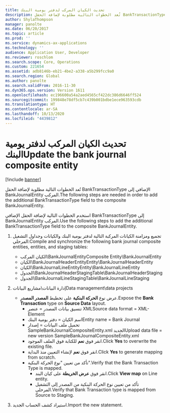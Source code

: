 ```yaml
---
title: تحديث الكيان المركب لدفتر يومية البنك
description: تُعد الخطوات التالية مطلوبة لإضافة الحقل BankTransactionType الإضافي إلى BankJournalEntity المركب.
author: ShylaThompson
manager: panolte
ms.date: 06/20/2017
ms.topic: article
ms.prod: ''
ms.service: dynamics-ax-applications
ms.technology: ''
audience: Application User, Developer
ms.reviewer: roschlom
ms.search.scope: Core, Operations
ms.custom: 221654
ms.assetid: adb8146b-eb21-4be2-a338-a5b299fcc9a0
ms.search.region: Global
ms.author: panolte
ms.search.validFrom: 2016-11-30
ms.dyn365.ops.version: Version 1611
ms.openlocfilehash: ec196600a54a2aed4565cf422dc386d6646ff524
ms.sourcegitcommit: 199848e78df5cb7c439b001bdbe1ece963593cdb
ms.translationtype: HT
ms.contentlocale: ar-SA
ms.lasthandoff: 10/13/2020
ms.locfileid: "4439812"
---
```

# <a name="update-the-bank-journal-composite-entity"></a><span data-ttu-id="88d7b-103">تحديث الكيان المركب لدفتر يومية البنك</span><span class="sxs-lookup"><span data-stu-id="88d7b-103">Update the bank journal composite entity</span></span>

[!include [banner](../includes/banner.md)]

<span data-ttu-id="88d7b-104">تُعد الخطوات التالية مطلوبة لإضافة الحقل BankTransactionType الإضافي إلى BankJournalEntity المركب.</span><span class="sxs-lookup"><span data-stu-id="88d7b-104">The following steps are needed in order to add the additional BankTransactionType field to the composite BankJournalEntity.</span></span>

<span data-ttu-id="88d7b-105">استخدم الخطوات التالية لإضافة الحقل الإضافي BankTransactionType إلى BankJournalEntity المركب.</span><span class="sxs-lookup"><span data-stu-id="88d7b-105">Use the following steps to add the additional BankTransactionType field to the composite BankJournalEntity.</span></span>

1.  <span data-ttu-id="88d7b-106">تجميع ومزامنة الكيانات المركبة التالية لدفتر يومية البنك والكيانات وجداول التشغيل المرحلي:</span><span class="sxs-lookup"><span data-stu-id="88d7b-106">Compile and synchronize the following bank journal composite entities, entities, and staging tables:</span></span>
    -   <span data-ttu-id="88d7b-107">الكيان المركب‬\\BankJournalEntity</span><span class="sxs-lookup"><span data-stu-id="88d7b-107">Composite Entity\\BankJournalEntity</span></span>
    -   <span data-ttu-id="88d7b-108">الكيان\\BankJournalHeaderEntity</span><span class="sxs-lookup"><span data-stu-id="88d7b-108">Entity\\BankJournalHeaderEntity</span></span>
    -   <span data-ttu-id="88d7b-109">الكيان\\BankJournalLineEntity</span><span class="sxs-lookup"><span data-stu-id="88d7b-109">Entity\\BankJournalLineEntity</span></span>
    -   <span data-ttu-id="88d7b-110">الجدول\\BankJournalHeaderStaging</span><span class="sxs-lookup"><span data-stu-id="88d7b-110">Table\\BankJournalHeaderStaging</span></span>
    -   <span data-ttu-id="88d7b-111">الجدول\\BankJournalLineStaging</span><span class="sxs-lookup"><span data-stu-id="88d7b-111">Table\\BankJournalLineStaging</span></span>

2.  <span data-ttu-id="88d7b-112">إدارة البيانات\\مشاريع البيانات</span><span class="sxs-lookup"><span data-stu-id="88d7b-112">Data management\\data projects</span></span>
    -   <span data-ttu-id="88d7b-113">عرض نوع **الحركة البنكية** على تخطيط **المصدر المصدر**.</span><span class="sxs-lookup"><span data-stu-id="88d7b-113">Expose the **Bank Transaction** type on **Source Data** layout.</span></span>
        -   <span data-ttu-id="88d7b-114">تنسيق بيانات المصدر = عنصر XML</span><span class="sxs-lookup"><span data-stu-id="88d7b-114">Source data format = XML-Element</span></span>
        -   <span data-ttu-id="88d7b-115">اسم الكيان = دفتر يومية البنك</span><span class="sxs-lookup"><span data-stu-id="88d7b-115">Entity name = Bank Journal</span></span>
        -   <span data-ttu-id="88d7b-116">تحميل ملف البيانات = إصدار SampleBankJournalCompositeEntity.xml الجديد</span><span class="sxs-lookup"><span data-stu-id="88d7b-116">Upload data file = new version SampleBankJournalCompositeEntity.xml</span></span>
        -   <span data-ttu-id="88d7b-117">انقر فوق **نعم** للكتابة فوق الملف الموجود.</span><span class="sxs-lookup"><span data-stu-id="88d7b-117">Click **Yes** to overwrite the existing file.</span></span>
        -   <span data-ttu-id="88d7b-118">انقر فوق **نعم** لإنشاء التعيين منذ البداية.</span><span class="sxs-lookup"><span data-stu-id="88d7b-118">Click **Yes** to generate mapping from scratch.</span></span>
        -   <span data-ttu-id="88d7b-119">تأكد من تعيين "نوع الحركة البنكية".</span><span class="sxs-lookup"><span data-stu-id="88d7b-119">Verify that the Bank Transaction Type is mapped.</span></span>
            -   <span data-ttu-id="88d7b-120">انقر فوق **عرض الخريطة** على كيان البند.</span><span class="sxs-lookup"><span data-stu-id="88d7b-120">Click **View map** on Line entity.</span></span>
            -   <span data-ttu-id="88d7b-121">تأكد من تعيين نوع الحركة البنكية من المصدر إلى التشغيل المرحلي‬.</span><span class="sxs-lookup"><span data-stu-id="88d7b-121">Verify that Bank Transaction type is mapped from Source to Staging.</span></span>

3.  <span data-ttu-id="88d7b-122">استيراد كشف الحساب الجديد.</span><span class="sxs-lookup"><span data-stu-id="88d7b-122">Import the new statement.</span></span>




